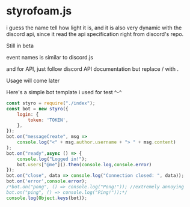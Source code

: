 # styrofoam.js
i guess the name tell how light it is, and it is also very dynamic with the discord api, since it read the api specification right from discord's repo.

Still in beta

event names is similar to discord.js

and for API, just follow discord API documentation but replace / with .

Usage will come later

Here's a simple bot template i used for test ^-^

```js
const styro = require("./index");
const bot = new styro({
	login: {
		token: 'TOKEN',
	},
});
bot.on("messageCreate", msg =>
	console.log("<" + msg.author.username + "> " + msg.content)
);
bot.on("ready",async () => {
	console.log("Logged in!");
	bot.users["@me"]().then(console.log,console.error)
});
bot.on("close", data => console.log("Connection closed: ", data));
bot.on('error',console.error);
/*bot.on("pong", () => console.log("Pong!")); //extremely annoying
bot.on("ping", () => console.log("Ping!"));*/
console.log(Object.keys(bot));
```